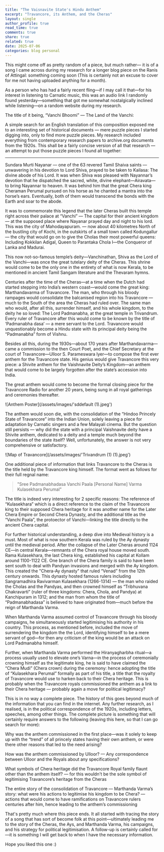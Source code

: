 ```yaml
---
title: "The Vaisnavite State's Hindu Anthem"
excerpt: "Travancore, its Anthem, and the Cheras"
layout: single
author_profile: true
read_time: true
comments: true
share: true
related: true
date: 2025-07-06
categories: blog personal
---
```


This might come off as pretty random of a piece, but much rather— it is of a song I came across during my research for a longer blog piece on the Ranis of Attingal: something coming soon (This is certainly not an excuse to cover for me not having uploaded anything for a month).

As a person who has had a fairly recent fling—if I may call it that—for his interest in listening to Carnatic music, this was an audio link I randomly found yesterday—something that got me somewhat nostalgically inclined while listening—on a random website during my research. 

The title of it being, “Vanchi Bhoomi” — The Land of the Vanchi:


A simple search for an English translation of this composition exposed me to an interesting set of historical documents — mere puzzle pieces I started digging into, only to find more puzzle pieces. My research included everything from contemporary research papers to archive.org documents from the 1920s. This shall be a fairly concise version of all that research — an attempt to put those puzzle pieces I found all together:


__________

Sundara Murti Nayanar — one of the 63 revered Tamil Shaiva saints — unwavering in his devotion to Lord Shiva, prayed to be taken to Kailasa: The divine abode of his Lord. It was when Shiva was pleased with Nayannar’s devotion that he dispatched the sacred, white, divine elephant—Airavata—to bring Nayannar to heaven. It was behind him that the great Chera king Cheraman Perumal pursued on his horse as he chanted a mantra into the horse’s ears. Eventually, both of them would transcend the bonds with the Earth and soar to the abode. 

It was to commemorate this legend that the later Cheras built this temple right across their palace at “Vanchi” — The capital for their ancient kingdom — at the supposed place where Nayanar prayed day and night to his lord. This was the city of Mahodayapuram. — now about 40 kilometres North of the bustling city of Kochi, in the outskirts of a small town called Kodungallur — the city that would go on to give the Cholas their most powerful queens: Including Kokkilan Adigal, Queen to Parantaka Chola I—the Conqueror of Lanka and Madurai.

This now not-so-famous temple’s deity—Vanchinathan, Shiva as the Lord of the Vanchi—was once the great tutelary deity of the Cheras. This shrine would come to be the only one in the entirety of what is now Kerala, to be mentioned in ancient Tamil Sangam literature and the Thevaram hymns.

Centuries after the time of the Cheras—at a time when the Dutch had started stepping into India’s western coast—would come the great king: Marthandavarma of Travancore. The man, who through his bloody rampages would consolidate the balcanised region into his Travancore — much to the South of the area the Cheras had ruled over. The same man who would, after all this, surrender himself, and his whole kingdom, to the deity he so loved: The Lord Padmanabha, at the great temple in Trivandrum.  Every ruler of Travancore after this would come to be known by the title of ‘Padmanabha dasa’ — a mere servant to the Lord. Travancore would unquestionably become a Hindu state with its principal deity being the “Padmanabha” form of Vishnu.

Besides all this, during the 1930s—about 170 years after Marthandavarma—came a commission to the then Court Poet, and the Chief Secretary at the court of Travancore—Ulloor S. Parameswara Iyer—to compose the first ever anthem for the Travancore state. His genius would give Travancore this very piece: a Shivite anthem for the Vaishnavite Deity’s Kingdom—an anthem that would come to be largely forgotten after the state’s accession into India.

The great anthem would come to become the formal closing piece for the Travancore Radio for another 20 years, being sung in all royal gatherings and ceremonies thereafter. 

![Anthem Poster](/assets/images/'sddefault (1).jpeg')

The anthem would soon die, with the consolidation of the “Hindoo Princely State of Travancore” into the Indian Union, solely leaving a piece for adaptation by Carnatic singers and a few Malayali cinema. But the question still persists — why did the state with a principal Vaishnavite deity have a Shivite anthem, dedicated to a deity and a temple much beyond the boundaries of the state itself? Well, unfortunately, the answer is not very comprehensive or satisfactory.

![Map of Travancore](/assets/images/'Trivandrum (1) (1).jpeg')

One additional piece of information that links Travancore to the Cheras is the title held by the Travancore king himself. The format went as follows for their full regnal name:
> "Sree Padmanabhadasa Vanchi Paala [Personal Name] Varma Kulasekhara Perumal"

The title is indeed very interesting for 2 specific reasons: The reference of “Kulasekhara” which is a direct reference to the claim of the Travancore king to their supposed Chera heritage for it was another name for the Later Chera Empire or Second Chera Dynasty, and the additional title as the “Vanchi Paala”, the protoector of Vanchi—linking the title directly to the ancient Chera capital. 

For further historical understanding, a deep dive into Medieval history is a must. Most of what is now southern Kerala was ruled by the Ay dynasty until the medieval period. After the collapse of the Later Cheras around 1124 CE—in central Kerala—remnants of the Chera royal house moved south. Rama Kulasekhara, the last Chera king, established his capital at Kollam around 1100-1122 CE. One branch of the Chera family is said to have been sent south to deal with Pandyan invasions and merged with the Ay kingdom. This created the "Chera-Ay dynasty" that ruled “Venad” from the 12th century onwards. This dynasty hosted famous rulers including Sangramadhira Ravivarman Kulasekhara (1266-1314) — the man who raided the Cholas and the Pandyas, and then crowned himself as “Tribhuvana Chakravarti” (ruler of three kingdoms: Chera, Chola, and Pandya) at Kanchipuram in 1312; and the man from whom the title of “Padmanabhadasa” is believed to have originated from—much before the reign of Marthanda Varma.

When Marthanda Varma assumed control of Travancore through his bloody campaigns, he simultaneously started legitimising his authority in his country. This process, as mentioned before, included the move of surrendering the kingdom the the Lord, identifying himself to be a mere servant of god—for then any criticism of the king would be an attack on Lord Padmanabha himself. 

Further, when Marthanda Varma performed the Hiranyagharbha ritual—a process usually used to elevate one’s Varna—in the process of ceremonially crowning himself as the legitimate king, he is said to have claimed the “Chera Mudi” (Chera crown) during the ceremony: hence adopting the title of “Kulasekhara Perumal” formally as part of his title, a title that the royalty of Travancore would use to harken back to their Chera heritage. This is probably when the Travancore royals commissioned the anthem as a link to their Chera heritage — probably again a move for political legitimacy?

This is in no way a complete piece. The history of this goes beyond much of the information that you can find in the internet. Any further research, as I realised, is in the political correspondence of the 1920s, including letters, speeches, among other things. The complete picture is something that will certainly require answers to the following (leaving this here, so that I can go search for more):

Why was the anthem commissioned in the first place—was it solely to keep up with the “trend” of all princely states having their own anthem, or were there other reasons that led to the need arising?

How was the anthem commissioned by Ulloor? — Any correspondence between Ulloor and the Royals about any specifications?

What symbols of Chera heritage did the Travancore Royal family flaunt other than the anthem itself? — for this wouldn't be the sole symbol of legitimising Travancore’s heritage from the Cheras

The entire story of the consolidation of Travancore — Marthanda Varma’s story: what were his actions to legitimise his kingdom to be Chera? —actions that would come to have ramifications on Travancore rulers centuries after him, hence leading to the anthem’s commissioning

That's pretty much where this piece ends. It all started with tracing the story of a song that has sort of become folk at this point—ultimately leading me to the story of the Cheras, the Ays, and Marthanda Varma, his campaigns, and his strategy for political legitimisation. A follow-up is certainly called for—it is something I will get back to when I have the necessary information.

Hope you liked this one :)

